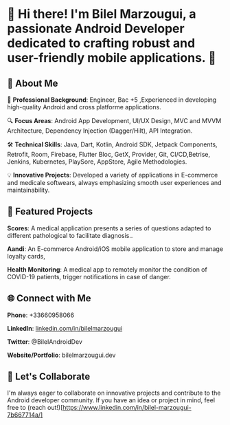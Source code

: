 # 👋 Hi there! I'm Bilel Marzougui, a passionate Android Developer dedicated to crafting robust and user-friendly mobile applications. 🚀



## 🌟 About Me

💼 **Professional Background**: Engineer, Bac +5 ,Experienced in developing high-quality Android and cross platforme applications.

🔍 **Focus Areas**: Android App Development, UI/UX Design, MVC and MVVM Architecture, Dependency Injection (Dagger/Hilt), API Integration.

🛠️ **Technical Skills**: Java, Dart, Kotlin, Android SDK, Jetpack Components, Retrofit, Room, Firebase, Flutter Bloc, GetX, Provider, Git, CI/CD,Betrise, Jenkins, Kubernetes, PlaySore, AppStore, Agile Methodologies.

💡 **Innovative Projects**: Developed a variety of applications in E-commerce and medicale softwears, always emphasizing smooth user experiences and maintainability.


## 📂 Featured Projects

 **Scores**: A medical application presents a series of questions adapted to different pathological to facilitate diagnosis..
 
 **Aandi**: An E-commerce Android/iOS mobile application to store and manage loyalty cards,
 
 **Health Monitoring**: A medical app to remotely monitor the condition of COVID-19 patients, trigger notifications in case of danger.


## 🌐 Connect with Me

 **Phone**: +33660958066
 
 **LinkedIn**: [linkedin.com/in/bilelmarzougui](https://www.linkedin.com/in/bilel-marzougui-7b667714a/)
 
 **Twitter**: @BilelAndroidDev
 
 **Website/Portfolio**: bilelmarzougui.dev


## 🚀 Let's Collaborate
 I'm always eager to collaborate on innovative projects and contribute to the Android developer community. If you have an idea or project in mind, feel free to (reach out!)[https://www.linkedin.com/in/bilel-marzougui-7b667714a/]
